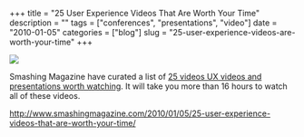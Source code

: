 +++
title = "25 User Experience Videos That Are Worth Your Time"
description = ""
tags = ["conferences", "presentations", "video"]
date = "2010-01-05"
categories = ["blog"]
slug = "25-user-experience-videos-are-worth-your-time"
+++



  <div class="notebook-screenshot"><a href="http://www.smashingmagazine.com/2010/01/05/25-user-experience-videos-that-are-worth-your-time/"><img src="//media.konigi.com/bluga/wt4b43a441a4c92_large.jpg"/></a></div><p>Smashing Magazine have curated a list of <a href="http://www.smashingmagazine.com/2010/01/05/25-user-experience-videos-that-are-worth-your-time/">25 videos UX videos and presentations worth watching</a>. It will take you more than 16 hours to watch all of these videos.</p>

    
  <a href="http://www.smashingmagazine.com/2010/01/05/25-user-experience-videos-that-are-worth-your-time/">http://www.smashingmagazine.com/2010/01/05/25-user-experience-videos-that-are-worth-your-time/</a>
